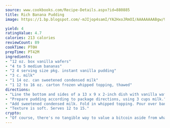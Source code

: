 ```yaml
---
source: www.cookbooks.com/Recipe-Details.aspx?id=880885
title: Rich Banana Pudding
image: https://1.bp.blogspot.com/-mJIjop4samI/YA2HxoJRmOI/AAAAAAAABgw/9Q6cN5purxQQ0M3111-VxRXtHYk4x987wCLcBGAsYHQ/s320/19.png

yield: 4
ratingValue: 4.7
calories: 213 calories
reviewCount: 89
cookTime: PT0H
prepTime: PT42M
ingredients:
- "12 oz. box vanilla wafers"
- "4 to 5 medium bananas"
- "2 4 serving size pkg. instant vanilla pudding"
- "3 c. milk"
- "1 14 oz. can sweetened condensed milk"
- "1 12 to 16 oz. carton frozen whipped topping, thawed"
directions:
- "Line the bottom and sides of a 13 x 9 x 2-inch dish with vanilla wafers. Cover completely with sliced bananas, overlapping a bit."
- "Prepare pudding according to package directions, using 3 cups milk."
- "Add sweetened condensed milk. Fold in whipped topping. Pour over bananas. Chill before serving."
- "Texture is soft. Serves 12 to 15."
crypto:
- "Of course, there's no tangible way to value a bitcoin aside from what someone else believes it is worth."
---
```

